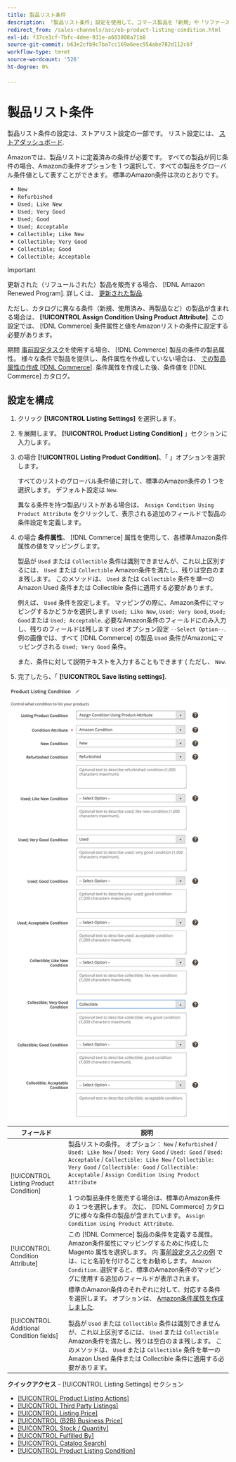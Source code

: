 ```yaml
---
title: 製品リスト条件
description: 「製品リスト条件」設定を使用して、コマース製品を「新規」や「リファース済み」などのAmazon製品の条件にマッピングします。
redirect_from: /sales-channels/asc/ob-product-listing-condition.html
exl-id: f37ce3cf-7bfc-4dee-931e-a603008a71b8
source-git-commit: b63e2cfb9c7ba7cc169a6eec954abe782d112c6f
workflow-type: tm+mt
source-wordcount: '526'
ht-degree: 0%

---
```


# 製品リスト条件

製品リスト条件の設定は、ストアリスト設定の一部です。 リスト設定には、 [ストアダッシュボード](./amazon-store-dashboard.md).

Amazonでは、製品リストに定義済みの条件が必要です。 すべての製品が同じ条件の場合、Amazonの条件オプションを 1 つ選択して、すべての製品をグローバル条件値として表すことができます。 標準のAmazon条件は次のとおりです。

- `New`
- `Refurbished`
- `Used; Like New`
- `Used; Very Good`
- `Used; Good`
- `Used; Acceptable`
- `Collectible; Like New`
- `Collectible; Very Good`
- `Collectible; Good`
- `Collectible; Acceptable`

>[!IMPORTANT]
>
>更新された（リフュールされた）製品を販売する場合、 [!DNL Amazon Renewed Program]. 詳しくは、 [更新された製品](./renewed-products.md).

ただし、カタログに異なる条件（新規、使用済み、再製品など）の製品が含まれる場合は、 **[!UICONTROL Assign Condition Using Product Attribute]**. この設定では、 [!DNL Commerce] 条件属性と値をAmazonリストの条件に設定する必要があります。

期間 [事前設定タスク](./amazon-pre-setup-tasks.md)を使用する場合、 [!DNL Commerce] 製品の条件の製品属性。 様々な条件で製品を提供し、条件属性を作成していない場合は、 [での製品属性の作成 [!DNL Commerce]](./ob-creating-magento-attributes.md). 条件属性を作成した後、条件値を [!DNL Commerce] カタログ。

## 設定を構成

1. クリック **[!UICONTROL Listing Settings]** を選択します。

1. を展開します。 **[!UICONTROL Product Listing Condition]** 」セクションに入力します。

1. の場合 **[!UICONTROL Listing Product Condition]**、「 」オプションを選択します。

   すべてのリストのグローバル条件値に対して、標準のAmazon条件の 1 つを選択します。 デフォルト設定は `New`.

   異なる条件を持つ製品/リストがある場合は、 `Assign Condition Using Product Attribute` をクリックして、表示される追加のフィールドで製品の条件設定を定義します。

1. の場合 **条件属性**、 [!DNL Commerce] 属性を使用して、各標準Amazon条件属性の値をマッピングします。

   製品が `Used` または `Collectible` 条件は識別できませんが、これ以上区別するには、 `Used` または `Collectible` Amazon条件を満たし、残りは空白のまま残します。 このメソッドは、 `Used` または `Collectible` 条件を単一のAmazon Used 条件または Collectible 条件に適用する必要があります。

   例えば、 `Used` 条件を設定します。 マッピングの際に、Amazon条件にマッピングするかどうかを選択します `Used; Like New`, `Used; Very Good`, `Used; Good`または `Used; Acceptable`. 必要なAmazon条件のフィールドにのみ入力し、残りのフィールドは残します `Used` オプション設定 `--Select Option--`. 例の画像では、すべて [!DNL Commerce] の製品 `Used` 条件がAmazonにマッピングされる `Used; Very Good` 条件。

   また、条件に対して説明テキストを入力することもできます ( ただし、 `New`.

1. 完了したら、「 **[!UICONTROL Save listing settings]**.

![製品リスト条件](assets/amazon-product-listing-condition.png)

| フィールド | 説明 |
|---|---|
| [!UICONTROL Listing Product Condition] | 製品リストの条件。 オプション： `New` / `Refurbished` / `Used: Like New` / `Used: Very Good` / `Used: Good` / `Used: Acceptable` / `Collectible: Like New` / `Collectible: Very Good` / `Collectible: Good` / `Collectible: Acceptable` / `Assign Condition Using Product Attribute`<br><br>1 つの製品条件を販売する場合は、標準のAmazon条件の 1 つを選択します。 次に、 [!DNL Commerce] カタログに様々な条件の製品が含まれています。 `Assign Condition Using Product Attribute`. |
| [!UICONTROL Condition Attribute] | この [!DNL Commerce] 製品の条件を定義する属性。 Amazon条件属性にマッピングするために作成した Magento 属性を選択します。 内 [事前設定タスクの例](./ob-creating-magento-attributes.md) では、にと名前を付けることをお勧めします。 `Amazon Condition`. 選択すると、標準のAmazon条件のマッピングに使用する追加のフィールドが表示されます。 |
| [!UICONTROL Additional Condition fields] | 標準のAmazon条件のそれぞれに対して、対応する条件を選択します。 オプションは、 [Amazon条件属性を作成しました](./ob-creating-magento-attributes.md).<br><br>製品が `Used` または `Collectible` 条件は識別できませんが、これ以上区別するには、 `Used` または `Collectible` Amazon条件を満たし、残りは空白のまま残します。 このメソッドは、 `Used` または `Collectible` 条件を単一のAmazon Used 条件または Collectible 条件に適用する必要があります。 |

**クイックアクセス** - [!UICONTROL Listing Settings] セクション

- [[!UICONTROL Product Listing Actions]](./product-listing-actions.md)
- [[!UICONTROL Third Party Listings]](./third-party-listing-settings.md)
- [[!UICONTROL Listing Price]](./listing-price.md)
- [[!UICONTROL (B2B) Business Price]](./business-pricing.md)
- [[!UICONTROL Stock / Quantity]](./stock-quantity.md)
- [[!UICONTROL Fulfilled By]](./fulfilled-by.md)
- [[!UICONTROL Catalog Search]](./catalog-search.md)
- [[!UICONTROL Product Listing Condition]](./product-listing-condition.md)
